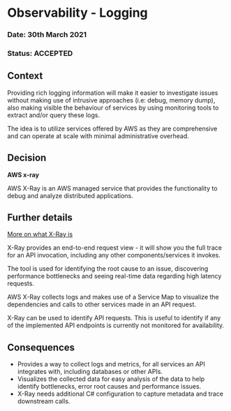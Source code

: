 # Observability - Logging 

### **Date:** 30th March 2021

### **Status:** ACCEPTED

## **Context**

Providing rich logging information will make it easier to investigate issues without making use of intrusive approaches (i.e: debug, memory dump), also making visible the behaviour of services by using monitoring tools to extract and/or query these logs.

The idea is to utilize services offered by AWS as they are comprehensive and can operate at scale with minimal administrative overhead.


## **Decision**

**AWS x-ray**

AWS X-Ray is an AWS managed service that provides the functionality to debug and analyze distributed applications.


## **Further details**

[More on what X-Ray is](https://docs.aws.amazon.com/xray/latest/devguide/aws-xray.html)

X-Ray provides an end-to-end request view - it will show you the full trace for an API invocation, including any other components/services it invokes.

The tool is used for identifying the root cause to an issue, discovering performance bottlenecks and seeing real-time data regarding high latency requests.

AWS X-Ray collects logs and makes use of a Service Map to visualize the dependencies and calls to other services made in an API request. 

X-Ray can be used to identify API requests. This is useful to identify if any of the implemented API endpoints is currently not monitored for availability.


## **Consequences**

- Provides a way to collect logs and metrics, for all services an API integrates with, including databases or other APIs.
- Visualizes the collected data for easy analysis of the data to help identify bottlenecks, error root causes and performance issues. 
- X-Ray needs additional C# configuration to capture metadata and trace downstream calls.
